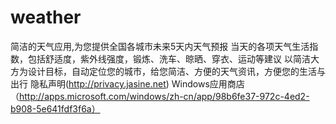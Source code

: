 weather
=======
简洁的天气应用,为您提供全国各城市未来5天内天气预报
当天的各项天气生活指数，包括舒适度，紫外线强度，锻炼、洗车、晾晒、穿衣、运动等建议
以简洁大方为设计目标，自动定位您的城市，给您简洁、方便的天气资讯，方便您的生活与出行
隐私声明(http://privacy.jasine.net)
Windows应用商店（http://apps.microsoft.com/windows/zh-cn/app/98b6fe37-972c-4ed2-b908-5e641fdf3f6a）
